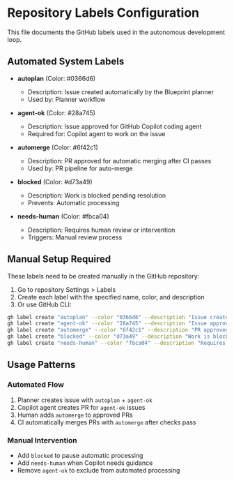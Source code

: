 # Repository Labels Configuration

This file documents the GitHub labels used in the autonomous development loop.

## Automated System Labels

- **autoplan** (Color: #0366d6)
  - Description: Issue created automatically by the Blueprint planner
  - Used by: Planner workflow

- **agent-ok** (Color: #28a745)
  - Description: Issue approved for GitHub Copilot coding agent
  - Required for: Copilot agent to work on the issue

- **automerge** (Color: #6f42c1)
  - Description: PR approved for automatic merging after CI passes
  - Used by: PR pipeline for auto-merge

- **blocked** (Color: #d73a49)
  - Description: Work is blocked pending resolution
  - Prevents: Automatic processing

- **needs-human** (Color: #fbca04)
  - Description: Requires human review or intervention
  - Triggers: Manual review process

## Manual Setup Required

These labels need to be created manually in the GitHub repository:

1. Go to repository Settings > Labels
2. Create each label with the specified name, color, and description
3. Or use GitHub CLI:

```bash
gh label create "autoplan" --color "0366d6" --description "Issue created automatically by the Blueprint planner"
gh label create "agent-ok" --color "28a745" --description "Issue approved for GitHub Copilot coding agent"
gh label create "automerge" --color "6f42c1" --description "PR approved for automatic merging after CI passes"
gh label create "blocked" --color "d73a49" --description "Work is blocked pending resolution"
gh label create "needs-human" --color "fbca04" --description "Requires human review or intervention"
```

## Usage Patterns

### Automated Flow

1. Planner creates issue with `autoplan` + `agent-ok`
2. Copilot agent creates PR for `agent-ok` issues
3. Human adds `automerge` to approved PRs
4. CI automatically merges PRs with `automerge` after checks pass

### Manual Intervention

- Add `blocked` to pause automatic processing
- Add `needs-human` when Copilot needs guidance
- Remove `agent-ok` to exclude from automated processing
